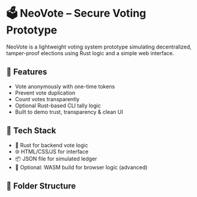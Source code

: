 # 🗳️ NeoVote – Secure Voting Prototype

NeoVote is a lightweight voting system prototype simulating decentralized, tamper-proof elections using Rust logic and a simple web interface.

## 🎯 Features

- Vote anonymously with one-time tokens
- Prevent vote duplication
- Count votes transparently
- Optional Rust-based CLI tally logic
- Built to demo trust, transparency & clean UI

## 🔧 Tech Stack

- 🦀 Rust for backend vote logic
- 🌐 HTML/CSS/JS for interface
- 📦 JSON file for simulated ledger
- 🚀 Optional: WASM build for browser logic (advanced)

## 📂 Folder Structure

